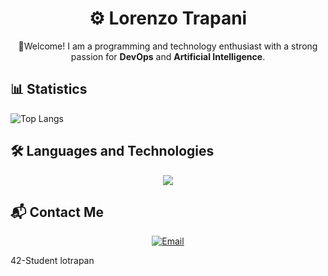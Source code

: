 <div align="center">
    <h1>⚙️ Lorenzo Trapani</h1>
    <p>👋Welcome! I am a programming and technology enthusiast with a strong passion for <strong>DevOps</strong> and <strong>Artificial Intelligence</strong>.</p>
</div>

## 📊 Statistics

![Top Langs](https://github-readme-stats.vercel.app/api/top-langs/?username=LorenzoTrapani&layout=compact&theme=radical)

## 🛠️ Languages and Technologies
<p align="center">
  <a href="https://skillicons.dev">
    <img src="https://skillicons.dev/icons?i=c,cpp,py,bash,ubuntu,linux,git,docker,jenkins,prisma,html,css,javascript,typescript" />
  </a>
</p>

## 📬 Contact Me

<div align="center">
    <a href="mailto:lorenzotrapani00@gmail.com" target="_blank">
        <img src="https://img.shields.io/badge/Email-lorenzotrapani00@gmail.com-D14836?style=for-the-badge&logo=gmail&logoColor=white" alt="Email">
    </a>
</div>

42-Student lotrapan

